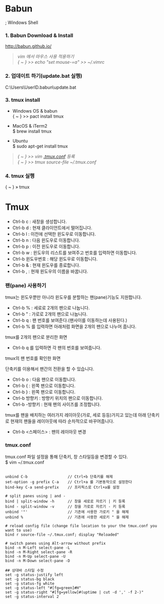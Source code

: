 
# Babun  
; Windows Shell

### 1. Babun Download & Install  
http://babun.github.io/  
> _vim 에서 마우스 사용 적용하기_  
_{ ~ }  >> echo "set mouse-=a" >> ~/.vimrc_  
  
### 2. 업데이트 하기(update.bat 실행)    
C:\Users\UserID\.babun\update.bat  
  
### 3. tmux install  
* Windows OS & babun  
{ ~ }  >> pact install tmux  
  
* MacOS & iTerm2  
$ brew install tmux  
  
* Ubuntu  
$ sudo apt-get install tmux  
  
> _{ ~ }  >> vim [.tmux.conf](https://gist.github.com/mousavian/11df288233502e30a09b) 등록_  
_{ ~ }  >> tmux source-file ~/.tmux.conf_  
  
### 4. tmux 실행
{ ~ }  » tmux  
  
  
# Tmux

* Ctrl-b c : 새창을 생성합니다.
* Ctrl-b d : 현재 클라이언트에서 떨어집니다.
* Ctrl-b l : 이전에 선택한 윈도우로 이동합니다.
* Ctrl-b n : 다음 윈도우로 이동합니다.
* Ctrl-b p : 이전 윈도우로 이동합니다.
* Ctrl-b w : 윈도우의 리스트를 보여주고 번호를 입력하면 이동합니다.
* Ctrl-b 윈도우번호 : 해당 윈도우로 이동합니다.
* Ctrl-b & : 현재 윈도우를 종료합니다.
* Ctrl-b , : 현재 윈도우의 이름을 바꿉니다.

### 팬(pane) 사용하기
tmux는 윈도우뿐만 아니라 윈도우를 분할하는 팬(pane)기능도 지원합니다.

* Ctrl-b % : 세로로 2개의 팬으로 나눕니다.
* Ctrl-b " : 가로로 2개의 팬으로 나눕니다.
* Ctrl-b q : 팬 번호를 보여준다.(팬사이를 이동하는데 사용된다.)
* Ctrl-b % 를 입력하면 아래처럼 화면을 2개의 팬으로 나누어 줍니다.

tmux를 2개의 팬으로 분리한 화면

* Ctrl-b q 를 입력하면 각 팬의 번호를 보여줍니다.

tmux의 팬 번호를 확인한 화면

단축키를 이용해서 팬간의 전환을 할 수 있습니다.

* Ctrl-b o : 다음 팬으로 이동합니다.
* Ctrl-b { : 왼쪽 팬으로 이동합니다.
* Ctrl-b } : 왼쪽 팬으로 이동합니다.
* Ctrl-b 방향키 : 방향키 위치의 팬으로 이동합니다.
* Ctrl-b <alt>-방향키 : 현재 팬의 사이즈를 조정합니다.

tmux를 팬을 배치하는 여러가지 레이아웃(가로, 세로 등등)가지고 있는데 아래 단축키로 현재의 팬들을 레이아웃에 따라 순차적으로 바꾸어줍니다.

* Ctrl-b <스페이스> : 팬의 레이아웃 변경


### tmux.conf
tmux.conf 파일 설정을 통해 단축키, 창 스타일등을 변경할 수 있다.  
$ vim ~/.tmux.conf

```tmux

unbind C-b                  // Ctrl+b 단축키를 해제
set-option -g prefix C-a    // Ctrl+a 를 기본동작으로 설정한다
bind-key C-a send-prefix    // 프리픽스로 Ctrl+a를 설정

# split panes using | and -
bind | split-window -h      // 창을 세로로 자르기 | 키 등록
bind - split-window -v      // 창을 가로로 자르기 - 키 등록
unbind '"'                  // 기존에 사용한 가로키 " 을 해제
unbind %                    // 기존에 사용한 세로키 " 을 해제  

# reload config file (change file location to your the tmux.conf you want to use)
bind r source-file ~/.tmux.conf; display "Reloaded"

# switch panes using Alt-arrow without prefix
bind -n M-Left select-pane -L
bind -n M-Right select-pane -R
bind -n M-Up select-pane -U
bind -n M-Down select-pane -D

## 상대바 스타일 수정
set -g status-justify left
set -g status-bg black
set -g status-fg white
set -g status-left "#[fg=green]#H"
set -g status-right "#[fg=yellow]#(uptime | cut -d ',' -f 2-)"
set -g status-interval 2

```


